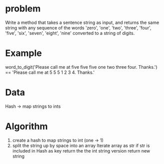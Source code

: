 # problem
Write a method that takes a sentence string as input, and returns the same string with any sequence of the words 'zero', 'one', 'two', 'three', 'four', 'five', 'six', 'seven', 'eight', 'nine' converted to a string of digits.

# Example

word_to_digit('Please call me at five five five one two three four. Thanks.') == 'Please call me at 5 5 5 1 2 3 4. Thanks.'

# Data

Hash -> map strings to ints

# Algorithm

1. create a hash to map strings to int (one -> 1)
2. split the string up by space into an array
Iterate array as str
  if str is included in Hash as key
  return the the int string version
  return new string
